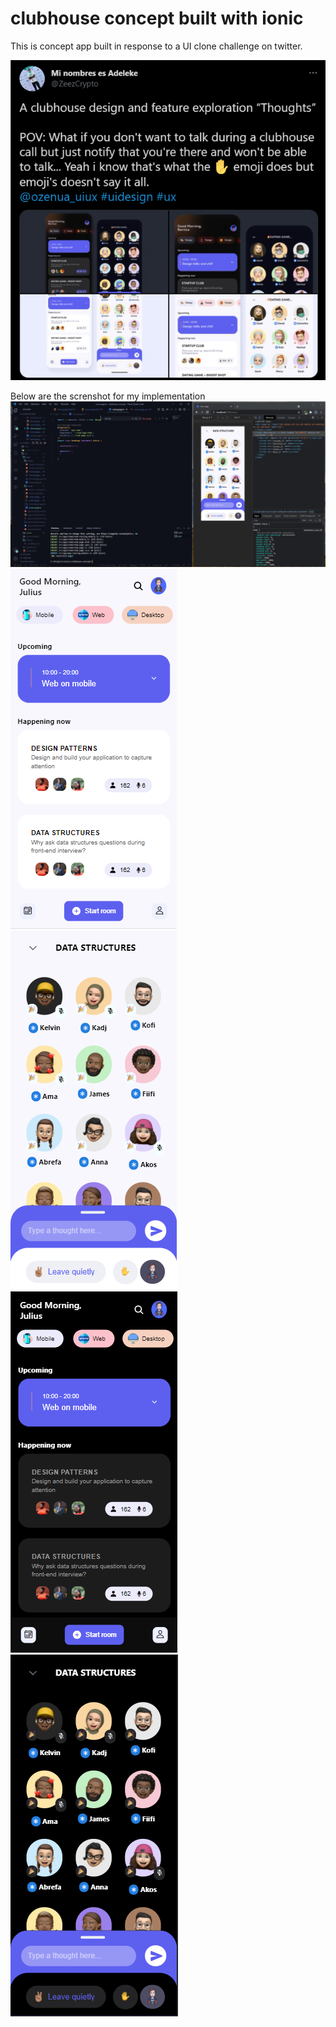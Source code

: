 # clubhouse concept built with ionic

This is concept app built in response to a UI clone challenge on twitter.

![Screenshot Of Design from Twitter](/screenshot-4.PNG)

Below are the screnshot for my implementation
![Code](/screenshot-1.PNG)
![Home - Light mode](/screenshot3.PNG)
![Room - Light mode](/screensho-2.PNG)
![Home - Dark mode](/screenshot-5.PNG)
![Room - Dark mode](/screenshot-6.PNG)

